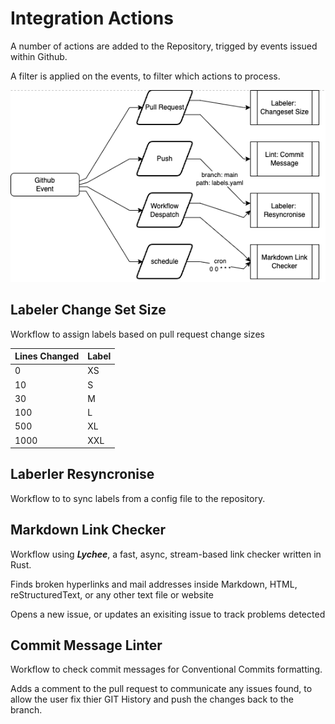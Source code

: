 # Integration Actions

A number of actions are added to the Repository, trigged by events issued within Github.

A filter is applied on the events, to filter which actions to process.

![Overview of the Actions](./actions-overview.png)

## Labeler Change Set Size

Workflow to assign labels based on pull request change sizes

|Lines Changed | Label |
|---|---|
| 0 | XS|
|  10| S|
|  30| M|
|  100| L|
|  500| XL |
|  1000| XXL |

## Laberler Resyncronise

Workflow to to sync labels from a config file to the repository.

## Markdown Link Checker

Workflow using ***Lychee***, a fast, async, stream-based link checker written in Rust.

Finds broken hyperlinks and mail addresses inside Markdown, HTML, reStructuredText, or any other text file or website

Opens a new issue, or updates an exisiting issue to track problems detected

## Commit Message Linter

Workflow to check commit messages for Conventional Commits formatting.

Adds a comment to the pull request to communicate any issues found, to allow the user fix thier GIT History and push the changes back to the branch.
